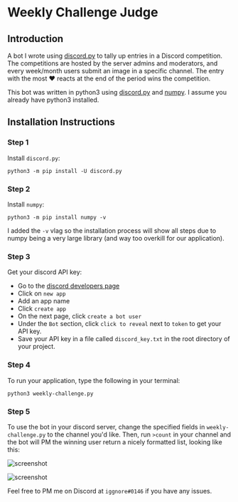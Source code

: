 # Weekly Challenge Judge

## Introduction
A bot I wrote using [discord.py](https://github.com/Rapptz/discord.py) to tally up entries in a Discord competition. The competitions are hosted by the server admins and moderators, and every week/month users submit an image in a specific channel. The entry with the most ❤ reacts at the end of the period wins the competition.

This bot was written in python3 using [discord.py](https://github.com/Rapptz/discord.py) and [numpy](http://www.numpy.org). I assume you already have python3 installed.

## Installation Instructions
### Step 1
Install `discord.py`:

```
python3 -m pip install -U discord.py
```

### Step 2
Install `numpy`:
```
python3 -m pip install numpy -v
```
I added the `-v` vlag so the installation process will show all steps due to numpy being a very large library (and way too overkill for our application).

### Step 3
Get your discord API key:

- Go to the [discord developers page](https://discordapp.com/developers/applications/me)
- Click on `new app`
- Add an app name
- Click `create app`
- On the next page, click `create a bot user`
- Under the `Bot` section, click `click to reveal` next to `token` to get your API key. 
- Save your API key in a file called `discord_key.txt` in the root directory of your project.

### Step 4
To run your application, type the following in your terminal:
```
python3 weekly-challenge.py
```

### Step 5
To use the bot in your discord server, change the specified fields in `weekly-challenge.py` to the channel you'd like.
Then, run `>count` in your channel and the bot will PM the winning user return a nicely formatted list, looking like this:

![screenshot](https://i.imgur.com/gI0Us1K.png)

![screenshot](https://i.imgur.com/xJG95uA.png)

Feel free to PM me on Discord at `iggnore#0146` if you have any issues.
